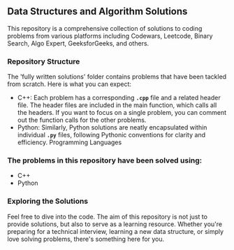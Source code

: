 ## Data Structures and Algorithm Solutions

This repository is a comprehensive collection of solutions to coding problems from various platforms including Codewars, Leetcode, Binary Search, Algo Expert, GeeksforGeeks, and others.

### Repository Structure

The 'fully written solutions' folder contains problems that have been tackled from scratch. Here is what you can expect:

- C++: Each problem has a corresponding **`.cpp`** file and a related header file. The header files are included in the main function, which calls all the headers. If you want to focus on a single problem, you can comment out the function calls for the other problems.
- Python: Similarly, Python solutions are neatly encapsulated within individual **`.py`** files, following Pythonic conventions for clarity and efficiency.
Programming Languages

### The problems in this repository have been solved using:

- C++
- Python

### Exploring the Solutions

Feel free to dive into the code. The aim of this repository is not just to provide solutions, but also to serve as a learning resource. Whether you're preparing for a technical interview, learning a new data structure, or simply love solving problems, there's something here for you.
